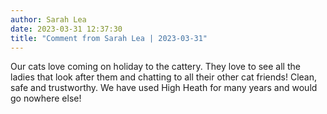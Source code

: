 ```yaml
---
author: Sarah Lea
date: 2023-03-31 12:37:30
title: "Comment from Sarah Lea | 2023-03-31"
---
```

Our cats love coming on holiday to the cattery. They love to see all the ladies that look after them and chatting to all their other cat friends! Clean, safe and trustworthy. We have used High Heath for many years and would go nowhere else!


